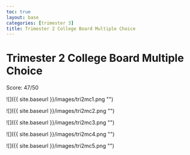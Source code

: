 ```yaml
---
toc: true
layout: base
categories: [trimester 3]
title: Trimester 2 College Board Multiple Choice
---
```


# Trimester 2 College Board Multiple Choice

Score: 47/50

![]({{ site.baseurl }}/images/tri2mc1.png "")

![]({{ site.baseurl }}/images/tri2mc2.png "")

![]({{ site.baseurl }}/images/tri2mc3.png "")

![]({{ site.baseurl }}/images/tri2mc4.png "")

![]({{ site.baseurl }}/images/tri2mc5.png "")